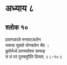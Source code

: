 # अध्याय ८

## श्लोक १०

प्रयाणकाले मनसाऽचलेन<br>भक्त्या युक्तो योगबलेन चैव ।<br>भ्रुवोर्मध्ये प्राणमावेश्य सम्यक्<br>स तं परं पुरुषमुपैति दिव्यम् ॥ ८-१०॥<br><br>

